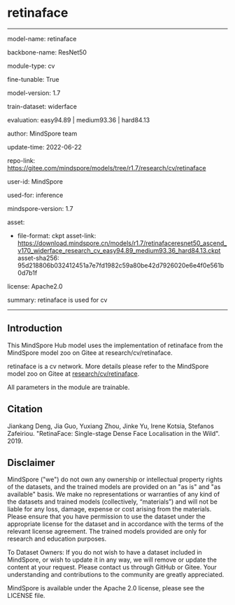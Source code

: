 # retinaface

---

model-name: retinaface

backbone-name: ResNet50

module-type: cv

fine-tunable: True

model-version: 1.7

train-dataset: widerface

evaluation: easy94.89 | medium93.36 | hard84.13

author: MindSpore team

update-time: 2022-06-22

repo-link: <https://gitee.com/mindspore/models/tree/r1.7/research/cv/retinaface>

user-id: MindSpore

used-for: inference

mindspore-version: 1.7

asset:

-
    file-format: ckpt
    asset-link: <https://download.mindspore.cn/models/r1.7/retinafaceresnet50_ascend_v170_widerface_research_cv_easy94.89_medium93.36_hard84.13.ckpt>
    asset-sha256: 95d218806b032412451a7e7fd1982c59a80be42d7926020e6e4f0e561b0d7b1f

license: Apache2.0

summary: retinaface is used for cv

---

## Introduction

This MindSpore Hub model uses the implementation of retinaface from the MindSpore model zoo on Gitee at research/cv/retinaface.

retinaface is a cv network. More details please refer to the MindSpore model zoo on Gitee at [research/cv/retinaface](https://gitee.com/mindspore/models/blob/r1.7/research/cv/retinaface/README_CN.md).

All parameters in the module are trainable.

## Citation

Jiankang Deng, Jia Guo, Yuxiang Zhou, Jinke Yu, Irene Kotsia, Stefanos Zafeiriou. "RetinaFace: Single-stage Dense Face Localisation in the Wild". 2019.

## Disclaimer

MindSpore ("we") do not own any ownership or intellectual property rights of the datasets, and the trained models are provided on an "as is" and "as available" basis. We make no representations or warranties of any kind of the datasets and trained models (collectively, “materials”) and will not be liable for any loss, damage, expense or cost arising from the materials. Please ensure that you have permission to use the dataset under the appropriate license for the dataset and in accordance with the terms of the relevant license agreement. The trained models provided are only for research and education purposes.

To Dataset Owners: If you do not wish to have a dataset included in MindSpore, or wish to update it in any way, we will remove or update the content at your request. Please contact us through GitHub or Gitee. Your understanding and contributions to the community are greatly appreciated.

MindSpore is available under the Apache 2.0 license, please see the LICENSE file.
